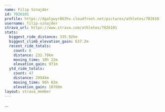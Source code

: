 ```yaml
---
name: Filip Sznajder
id: 7026101
profile: https://dgalywyr863hv.cloudfront.net/pictures/athletes/7026101/2123836/17/large.jpg
username: filip-sznajder
strava_url: https://www.strava.com/athletes/7026101
stats:
  biggest_ride_distance: 335.92km
  biggest_climb_elevation_gain: 637.2m
  recent_ride_totals:
    count: 8
    distance: 232.79km
    moving_time: 10h 22m
    elevation_gain: 971m
  ytd_ride_totals:
    count: 47
    distance: 2094km
    moving_time: 96h 03m
    elevation_gain: 10760m
layout: strava_member
--- 
```

...
